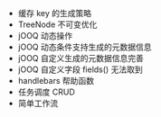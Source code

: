 * 缓存 key 的生成策略
* TreeNode 不可变优化
* jOOQ 动态操作
* jOOQ 动态条件支持生成的元数据信息
* jOOQ 自定义生成的元数据信息完善
* jOOQ 自定义字段 fields() 无法取到
* handlebars 帮助函数
* 任务调度 CRUD
* 简单工作流